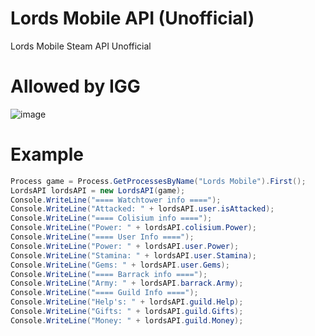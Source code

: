 # Lords Mobile API (Unofficial)
Lords Mobile Steam API Unofficial

# Allowed by IGG
![image](https://user-images.githubusercontent.com/35975332/228787364-b06466ee-34cf-4b5d-999b-b36e2020633d.png)

# Example
```csharp
Process game = Process.GetProcessesByName("Lords Mobile").First();
LordsAPI lordsAPI = new LordsAPI(game);
Console.WriteLine("==== Watchtower info ====");
Console.WriteLine("Attacked: " + lordsAPI.user.isAttacked);
Console.WriteLine("==== Colisium info ====");
Console.WriteLine("Power: " + lordsAPI.colisium.Power);
Console.WriteLine("==== User Info ====");
Console.WriteLine("Power: " + lordsAPI.user.Power);
Console.WriteLine("Stamina: " + lordsAPI.user.Stamina);
Console.WriteLine("Gems: " + lordsAPI.user.Gems);
Console.WriteLine("==== Barrack info ====");
Console.WriteLine("Army: " + lordsAPI.barrack.Army);
Console.WriteLine("==== Guild Info ====");
Console.WriteLine("Help's: " + lordsAPI.guild.Help);
Console.WriteLine("Gifts: " + lordsAPI.guild.Gifts);
Console.WriteLine("Money: " + lordsAPI.guild.Money);
```
